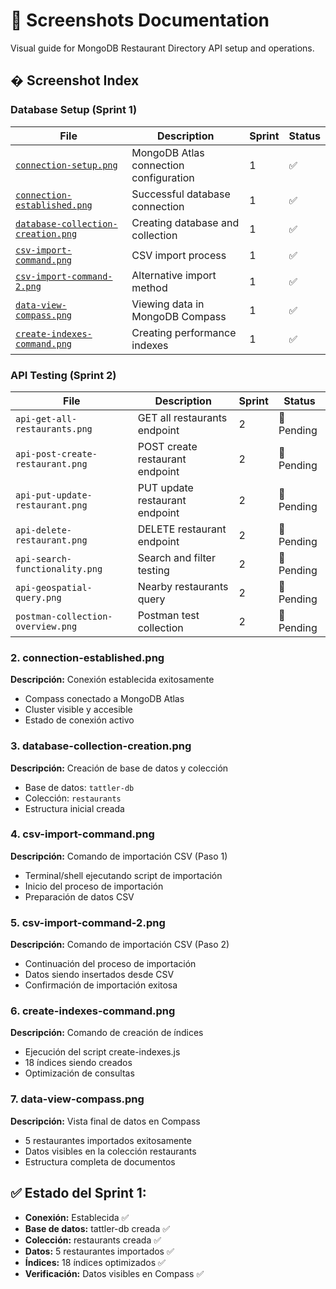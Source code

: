 # 📸 Screenshots Documentation

Visual guide for MongoDB Restaurant Directory API setup and operations.

## �️ Screenshot Index

### Database Setup (Sprint 1)
| File | Description | Sprint | Status |
|------|-------------|--------|--------|
| [`connection-setup.png`](./connection-setup.png) | MongoDB Atlas connection configuration | 1 | ✅ |
| [`connection-established.png`](./connection-established.png) | Successful database connection | 1 | ✅ |
| [`database-collection-creation.png`](./database-collection-creation.png) | Creating database and collection | 1 | ✅ |
| [`csv-import-command.png`](./csv-import-command.png) | CSV import process | 1 | ✅ |
| [`csv-import-command-2.png`](./csv-import-command-2.png) | Alternative import method | 1 | ✅ |
| [`data-view-compass.png`](./data-view-compass.png) | Viewing data in MongoDB Compass | 1 | ✅ |
| [`create-indexes-command.png`](./create-indexes-command.png) | Creating performance indexes | 1 | ✅ |

### API Testing (Sprint 2)
| File | Description | Sprint | Status |
|------|-------------|--------|--------|
| `api-get-all-restaurants.png` | GET all restaurants endpoint | 2 | 🔄 Pending |
| `api-post-create-restaurant.png` | POST create restaurant endpoint | 2 | 🔄 Pending |
| `api-put-update-restaurant.png` | PUT update restaurant endpoint | 2 | 🔄 Pending |
| `api-delete-restaurant.png` | DELETE restaurant endpoint | 2 | 🔄 Pending |
| `api-search-functionality.png` | Search and filter testing | 2 | 🔄 Pending |
| `api-geospatial-query.png` | Nearby restaurants query | 2 | 🔄 Pending |
| `postman-collection-overview.png` | Postman test collection | 2 | 🔄 Pending |

### 2. connection-established.png  
**Descripción:** Conexión establecida exitosamente
- Compass conectado a MongoDB Atlas
- Cluster visible y accesible
- Estado de conexión activo

### 3. database-collection-creation.png
**Descripción:** Creación de base de datos y colección
- Base de datos: `tattler-db` 
- Colección: `restaurants`
- Estructura inicial creada

### 4. csv-import-command.png
**Descripción:** Comando de importación CSV (Paso 1)
- Terminal/shell ejecutando script de importación
- Inicio del proceso de importación
- Preparación de datos CSV

### 5. csv-import-command-2.png
**Descripción:** Comando de importación CSV (Paso 2)
- Continuación del proceso de importación
- Datos siendo insertados desde CSV
- Confirmación de importación exitosa

### 6. create-indexes-command.png
**Descripción:** Comando de creación de índices
- Ejecución del script create-indexes.js
- 18 índices siendo creados
- Optimización de consultas

### 7. data-view-compass.png
**Descripción:** Vista final de datos en Compass
- 5 restaurantes importados exitosamente
- Datos visibles en la colección restaurants
- Estructura completa de documentos

## ✅ Estado del Sprint 1:
- **Conexión:** Establecida ✅
- **Base de datos:** tattler-db creada ✅  
- **Colección:** restaurants creada ✅
- **Datos:** 5 restaurantes importados ✅
- **Índices:** 18 índices optimizados ✅
- **Verificación:** Datos visibles en Compass ✅